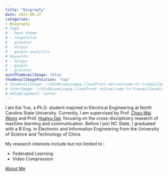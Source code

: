 ```yaml
---
title: "Biography"
date: 2021-09-27
categories:
- Biography
# tags:
# - hexo theme
# - responsive
# - gravatar
# - disqus
# - google analytics
# keywords:
# - disqus
# - google
# - gravatar
autoThumbnailImage: false
thumbnailImagePosition: "top"
# thumbnailImage: //d1u9biwaxjngwg.cloudfront.net/welcome-to-tranquilpeak/city-750.jpg
# coverImage: //d1u9biwaxjngwg.cloudfront.net/welcome-to-tranquilpeak/city.jpg
# metaAlignment: center
---
```


I am Kai Yue, a Ph.D. student majored in Electrical Engineering at North Carolina State University. Currently, I am supervised by Prof. [Chau-Wai Wong](https://people.engr.ncsu.edu/cwong9/index.html) and Prof. [Huaiyu Dai](https://www.ece.ncsu.edu/people/hdai/), focusing on the cross-disciplinary research of machine learning and communication. Before I join NC State, I graduated with a B.Eng. in Electronic and Information Engineering from the University of Science and Technology of China. 

<!--more-->

My research interests include but not limited to :
- Federated Learning 
- Video Compression 

<!-- I served as 
- Conference reviewer of [WIFS 2020](https://www.wifs2020.nyu.edu/). -->

[About Me](/honor)